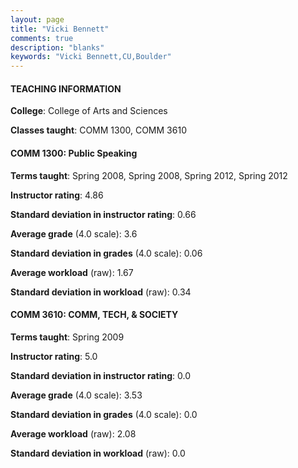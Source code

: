 ```yaml
---
layout: page
title: "Vicki Bennett" 
comments: true
description: "blanks"
keywords: "Vicki Bennett,CU,Boulder"
---
```

<head>
<script src="https://ajax.googleapis.com/ajax/libs/jquery/2.1.3/jquery.min.js"></script>
<script src="https://dl.dropboxusercontent.com/s/pc42nxpaw1ea4o9/highcharts.js?dl=0"></script>
<!-- <script src="../assets/js/highcharts.js"></script> -->
<style type="text/css">@font-face {
	font-family: "Bebas Neue";
	src: url(https://www.filehosting.org/file/details/544349/BebasNeue Regular.otf) format("opentype");
	}
	h1.Bebas { 
		font-family: "Bebas Neue", Verdana, Tahoma;
	}
</style>
</head>
	   
#### TEACHING INFORMATION

**College**: College of Arts and Sciences

**Classes taught**: COMM 1300, COMM 3610

#### COMM 1300: Public Speaking

**Terms taught**: Spring 2008, Spring 2008, Spring 2012, Spring 2012

**Instructor rating**: 4.86

**Standard deviation in instructor rating**: 0.66

**Average grade** (4.0 scale): 3.6

**Standard deviation in grades** (4.0 scale): 0.06

**Average workload** (raw): 1.67

**Standard deviation in workload** (raw): 0.34

#### COMM 3610: COMM, TECH, & SOCIETY

**Terms taught**: Spring 2009

**Instructor rating**: 5.0

**Standard deviation in instructor rating**: 0.0

**Average grade** (4.0 scale): 3.53

**Standard deviation in grades** (4.0 scale): 0.0

**Average workload** (raw): 2.08

**Standard deviation in workload** (raw): 0.0

